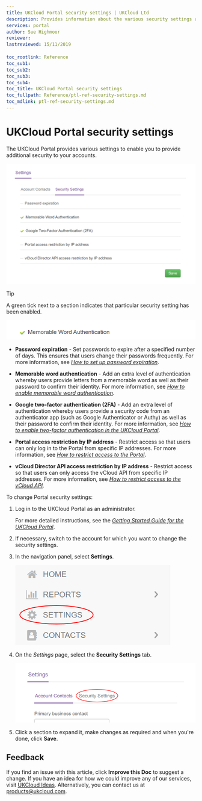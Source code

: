 ```yaml
---
title: UKCloud Portal security settings | UKCloud Ltd
description: Provides information about the various security settings available in the UKCloud Portal, including memorable word, two-factor authentication (2FA) and IP restrictions
services: portal
author: Sue Highmoor
reviewer:
lastreviewed: 15/11/2019

toc_rootlink: Reference
toc_sub1: 
toc_sub2:
toc_sub3:
toc_sub4:
toc_title: UKCloud Portal security settings
toc_fullpath: Reference/ptl-ref-security-settings.md
toc_mdlink: ptl-ref-security-settings.md
---
```


# UKCloud Portal security settings

The UKCloud Portal provides various settings to enable you to provide additional security to your accounts.

![Portal security settings](images/ptl-security-settings.png)

> [!TIP]
> A green tick next to a section indicates that particular security setting has been enabled.

![Enabled security setting](images/ptl-security-settings-enabled.png)

- **Password expiration** - Set passwords to expire after a specified number of days. This ensures that users change their passwords frequently. For more information, see [*How to set up password expiration*](ptl-how-setup-password-expiration.md).

- **Memorable word authentication** - Add an extra level of authentication whereby users provide letters from a memorable word as well as their password to confirm their identity. For more information, see [*How to enable memorable word authentication*](ptl-how-enable-memorable-word.md).

- **Google two-factor authentication (2FA)** - Add an extra level of authentication whereby users provide a security code from an authenticator app (such as Google Authenticator or Authy) as well as their password to confirm their identity. For more information, see [*How to enable two-factor authentication in the UKCloud Portal*](ptl-how-setup-2fa.md).

- **Portal access restriction by IP address** - Restrict access so that users can only log in to the Portal from specific IP addresses. For more information, see [*How to restrict access to the Portal*](ptl-how-restrict-access-portal.md).

- **vCloud Director API access restriction by IP address** - Restrict access so that users can only access the vCloud API from specific IP addresses. For more information, see [*How to restrict access to the vCloud API*](ptl-how-restrict-access-vcloud-api.md).

To change Portal security settings:

1. Log in to the UKCloud Portal as an administrator.

    For more detailed instructions, see the [*Getting Started Guide for the UKCloud Portal*](ptl-gs.md).

2. If necessary, switch to the account for which you want to change the security settings.

3. In the navigation panel, select **Settings**.

    ![Settings menu option in the UKCloud Portal](images/ptl-mnu-settings.png)

4. On the *Settings* page, select the **Security Settings** tab.

    ![Security Settings tab of the Settings page](images/ptl-settings-tab-security.png)

5. Click a section to expand it, make changes as required and when you're done, click **Save**.

## Feedback

If you find an issue with this article, click **Improve this Doc** to suggest a change. If you have an idea for how we could improve any of our services, visit [UKCloud Ideas](https://ideas.ukcloud.com). Alternatively, you can contact us at <products@ukcloud.com>.
